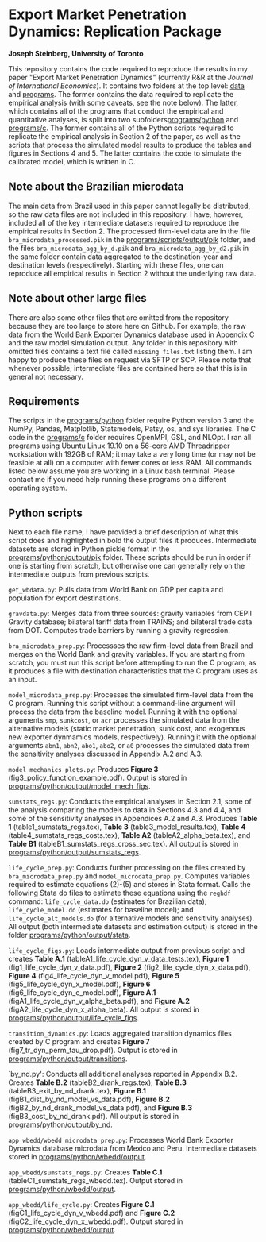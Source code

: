 # Export Market Penetration Dynamics: Replication Package
**Joseph Steinberg, University of Toronto**

This repository contains the code required to reproduce the results in my paper "Export Market Penetration Dynamics" (currently R&R at the *Journal of International Economics*). It contains two folders at the top level: [data](https://github.com/joesteinberg/dyn-mkt-pen/tree/main/data) and [programs](https://github.com/joesteinberg/dyn-mkt-pen/tree/main/programs). The former contains the data required to replicate the empirical analysis (with some caveats, see the note below). The latter, which contains all of the programs that conduct the empirical and quantitative analyses, is split into two subfolders[programs/python](https://github.com/joesteinberg/dyn-mkt-pen/tree/main/programs/python) and [programs/c](https://github.com/joesteinberg/dyn-mkt-pen/tree/main/programs/c). The former contains all of the Python scripts required to replicate the empirical analysis in Section 2 of the paper, as well as the scripts that process the simulated model results to produce the tables and figures in Sections 4 and 5. The latter contains the code to simulate the calibrated model, which is written in C.

## Note about the Brazilian microdata ##
The main data from Brazil used in this paper cannot legally be distributed, so the raw data files are not included in this repository. I have, however, included all of the key intermediate datasets required to reproduce the empirical results in Section 2. The processed firm-level data are in the file `bra_microdata_processed.pik` in the [programs/scripts/output/pik](https://github.com/joesteinberg/dyn-mkt-pen/tree/main/programs/python/output/pik) folder, and the files `bra_microdata_agg_by_d.pik` and `bra_microdata_agg_by_d2.pik` in the same folder contain data aggregated to the destination-year and destination levels (respectively). Starting with these files, one can reproduce all empirical results in Section 2 without the underlying raw data.

## Note about other large files ##
There are also some other files that are omitted from the repository because they are too large to store here on Github. For example, the raw data from the World Bank Exporter Dynamics database used in Appendix C and the raw model simulation output. Any folder in this repository with omitted files contains a text file called `missing files.txt` listing them. I am happy to produce these files on request via SFTP or SCP. Please note that whenever possible, intermediate files are contained here so that this is in general not necessary.

## Requirements ##
The scripts in the [programs/python](https://github.com/joesteinberg/dyn-mkt-pen/tree/main/programs/python) folder require Python version 3 and the NumPy, Pandas, Matplotlib, Statsmodels, Patsy, os, and sys libraries. The C code in the [programs/c](https://github.com/joesteinberg/dyn-mkt-pen/tree/main/programs/c) folder requires OpenMPI, GSL, and NLOpt. I ran all programs using Ubuntu Linux 19.10 on a 56-core AMD Threadripper workstation with 192GB of RAM; it may take a very long time (or may not be feasible at all) on a computer with fewer cores or less RAM. All commands listed below assume you are working in a Linux bash terminal. Please contact me if you need help running these programs on a different operating system.

## Python scripts ##
Next to each file name, I have provided a brief description of what this script does and highlighted in bold the output files it produces. Intermediate datasets are stored in Python pickle format in the [programs/python/output/pik](https://github.com/joesteinberg/dyn-mkt-pen/tree/main/programs/python/output/pik) folder. These scripts should be run in order if one is starting from scratch, but otherwise one can generally rely on the intermediate outputs from previous scripts.

`get_wbdata.py`: Pulls data from World Bank on GDP per capita and population for export destinations.

`gravdata.py`: Merges data from three sources: gravity variables from CEPII Gravity database; bilateral tariff data from TRAINS; and bilateral trade data from DOT. Computes trade barriers by running a gravity regression.

`bra_microdata_prep.py`: Processses the raw firm-level data from Brazil and merges on the World Bank and gravity variables. If you are starting from scratch, you must run this script before attempting to run the C program, as it produces a file with destination characteristics that the C program uses as an input.

`model_microdata_prep.py`: Processes the simulated firm-level data from the C program. Running this script without a command-line argument will process the data from the baseline model. Running it with the optional arguments `smp`, `sunkcost`, or `acr` processes the simulated data from the alternative models (static market penetration, sunk cost, and exogenous new exporter dynmamics models, respectively).  Running it with the optional arguments `abn1`, `abn2`, `abo1`, `abo2`, or `a0` processes the simulated data from the sensitivity analyses discussed in Appendix A.2 and A.3.

`model_mechanics_plots.py`: Produces **Figure 3** (fig3_policy_function_example.pdf). Output is stored in [programs/python/output/model_mech_figs](https://github.com/joesteinberg/dyn-mkt-pen/tree/main/programs/python/output/model_mech_figs).

`sumstats_regs.py`: Conducts the empirical analyses in Section 2.1, some of the analysis comparing the models to data in Sections 4.3 and 4.4, and some of the sensitivity analyses in Appendices A.2 and A.3. Produces **Table 1** (table1_sumstats_regs.tex), **Table 3** (table3_model_results.tex), **Table 4** (table4_sumstats_regs_costs.tex), **Table A2** (tableA2_alpha_beta.tex), and **Table B1** (tableB1_sumstats_regs_cross_sec.tex). All output is stored in [programs/python/output/sumstats_regs](https://github.com/joesteinberg/dyn-mkt-pen/tree/main/programs/python/output/sumstats_regs).

`life_cycle_prep.py`: Conducts further processing on the files created by `bra_microdata_prep.py` and `model_microdata_prep.py`. Computes variables required to estimate equations (2)-(5) and stores in Stata format. Calls the following Stata do files to estimate these equations using the `reghdf` command: `life_cycle_data.do` (estimates for Brazilian data); `life_cycle_model.do` (estimates for baseline model); and `life_cycle_alt_models.do` (for alternative models and sensitivity analyses). All output (both intermediate datasets and estimation output) is stored in the folder [programs/python/output/stata](https://github.com/joesteinberg/dyn-mkt-pen/tree/main/programs/python/output/stata).

`life_cycle_figs.py`: Loads intermediate output from previous script and creates **Table A.1** (tableA1_life_cycle_dyn_v_data_tests.tex), **Figure 1** (fig1_life_cycle_dyn_v_data.pdf), **Figure 2** (fig2_life_cycle_dyn_x_data.pdf), **Figure 4** (fig4_life_cycle_dyn_v_model.pdf), **Figure 5** (fig5_life_cycle_dyn_x_model.pdf), **Figure 6** (fig6_life_cycle_dyn_c_model.pdf), **Figure A.1** (figA1_life_cycle_dyn_v_alpha_beta.pdf), and **Figure A.2** (figA2_life_cycle_dyn_x_alpha_beta). All output is stored in [programs/python/output/life_cycle_figs](https://github.com/joesteinberg/dyn-mkt-pen/tree/main/programs/python/output/life_cycle_figs).

`transition_dynamics.py`: Loads aggregated transition dynamics files created by C program and creates **Figure 7** (fig7_tr_dyn_perm_tau_drop.pdf). Output is stored in [programs/python/output/transitions](https://github.com/joesteinberg/dyn-mkt-pen/tree/main/programs/python/output/transitions).

`by_nd.py': Conducts all additional analyses reported in Appendix B.2. Creates **Table B.2** (tableB2_drank_regs.tex), **Table B.3** (tableB3_exit_by_nd_drank.tex), **Figure B.1** (figB1_dist_by_nd_model_vs_data.pdf), **Figure B.2** (figB2_by_nd_drank_model_vs_data.pdf), and **Figure B.3** (figB3_cost_by_nd_drank.pdf). All output is stored in [programs/python/output/by_nd](https://github.com/joesteinberg/dyn-mkt-pen/tree/main/programs/python/output/by_nd).

`app_wbedd/wbedd_microdata_prep.py`: Processes World Bank Exporter Dynamics database microdata from Mexico and Peru. Intermediate datasets stored in [programs/python/wbedd/output](https://github.com/joesteinberg/dyn-mkt-pen/tree/main/programs/python/app_wbedd/output).

`app_wbedd/sumstats_regs.py`: Creates **Table C.1** (tableC1_sumstats_regs_wbedd.tex). Output stored in [programs/python/wbedd/output](https://github.com/joesteinberg/dyn-mkt-pen/tree/main/programs/python/app_wbedd/output).

`app_wbedd/life_cycle.py`: Creates **Figure C.1** (figC1_life_cycle_dyn_v_wbedd.pdf) and **Figure C.2** (figC2_life_cycle_dyn_x_wbedd.pdf). Output stored in [programs/python/wbedd/output](https://github.com/joesteinberg/dyn-mkt-pen/tree/main/programs/python/app_wbedd/output).


